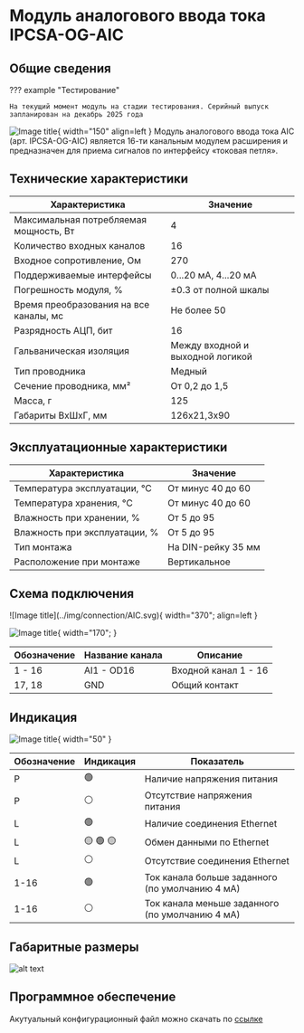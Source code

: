 # Модуль аналогового ввода тока IPCSA-OG-AIC

## Общие сведения

??? example "Тестирование"

    На текущий момент модуль на стадии тестирования. Серийный выпуск запланирован на декабрь 2025 года 

<div class="grid cards" markdown>

![Image title](../img/modules/AIC.png){ width="150" align=left  }
Модуль аналогового ввода тока AIC (арт. IPCSA-OG-AIC) является 16-ти канальным модулем расширения и предназначен для приема сигналов по интерфейсу «токовая петля».
</div>

## Технические характеристики 
| Характеристика                          | Значение                          |
|-----------------------------------------|-----------------------------------|
| Максимальная потребляемая мощность, Вт  | 4                                 |
| Количество входных каналов              | 16                                |
| Входное сопротивление, Ом               | 270                               |
| Поддерживаемые интерфейсы               | 0...20 мА, 4...20 мА              |
| Погрешность модуля, %                   | ±0.3 от полной шкалы              |
| Время преобразования на все каналы, мс  | Не более 50                       |
| Разрядность АЦП, бит                    | 16                                |
| Гальваническая изоляция                 | Между входной и выходной логикой  |
| Тип проводника                          | Медный                            |
| Сечение проводника, мм²                 | От 0,2 до 1,5                     |
| Масса, г                                | 125                               |
| Габариты ВхШхГ, мм                      | 126х21,3х90                       |

## Эксплуатационные характеристики
| Характеристика                   | Значение           |
| -------------------------------- | -                  |
| Температура эксплуатации, °С     | От минус 40 до 60  |
| Температура хранения, °С         | От минус 40 до 60  |
| Влажность при хранении, %	       | От 5 до 95         |
| Влажность при эксплуатации, %    | От 5 до 95         |
| Тип монтажа                      | На DIN-рейку 35 мм |
| Расположение при монтаже         | Вертикальное       |

## Схема подключения

<div class="grid cards" markdown>
![Image title](../img/connection/AIC.svg){ width="370"; align=left  }

![Image title](../img/connection/connector_18pin.png){ width="170";  }
</div>

| Обозначение | Название канала | Описание                       |
|-------------|-----------------|--------------------------------|
| 1 - 16      | AI1 - OD16      | Входной канал 1 - 16          |
| 17, 18          | GND             | Общий контакт |

## Индикация
![Image title](../img/identification/18_leds.png){ width="50" }


| Обозначение | Индикация | Показатель |
|------------------|----------------------|---------------------------------------|
| P | :green_circle:| Наличие напряжения питания |
| P | :white_circle:| Отсутствие напряжения питания |
| L | :green_circle:| Наличие соединения Ethernet |
| L | :yellow_circle: :green_circle: :yellow_circle: | Обмен данными по Ethernet |
| L | :white_circle:| Отсутствие соединения Ethernet|
| 1-16 | :green_circle:| Ток канала больше заданного (по умолчанию 4 мА)  |
| 1-16 | :white_circle:| Ток канала меньше заданного (по умолчанию 4 мА) |

## Габаритные размеры
![alt text](../img/dimensions.png)

## Программное обеспечение
Акутуальный конфигурационный файл можно скачать по 
<a href="../../downloads/ipcsa_modules_config.xml" download>ссылке</a>






